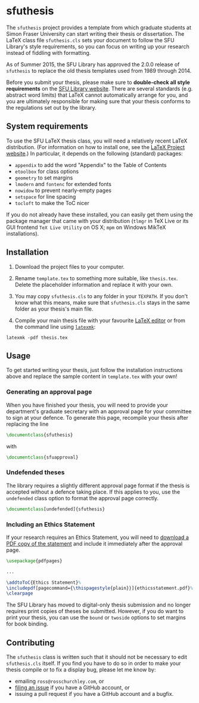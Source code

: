 # sfuthesis

The `sfuthesis` project provides a template from which graduate students at Simon Fraser University can start writing their thesis or dissertation.
The LaTeX class file `sfuthesis.cls` sets your document to follow the SFU Library's style requirements, so you can focus on writing up your research instead of fiddling with formatting.

As of Summer 2015, the SFU Library has approved the 2.0.0 release of `sfuthesis` to replace the old thesis templates used from 1989 through 2014.

Before you submit your thesis, please make sure to **double-check all style requirements** on the [SFU Library website](http://www.lib.sfu.ca/help/publish/thesis).
There are several standards (e.g. abstract word limits) that LaTeX cannot automatically arrange for you, and you are ultimately responsible for making sure that your thesis conforms to the regulations set out by the library.



## System requirements

To use the SFU LaTeX thesis class, you will need a relatively recent LaTeX distribution. (For information on how to install one, see the [LaTeX Project website](http://latex-project.org/ftp.html).)
In particular, it depends on the following (standard) packages:

- `appendix` to add the word "Appendix" to the Table of Contents
- `etoolbox` for class options
- `geometry` to set margins
- `lmodern` and `fontenc` for extended fonts
- `nowidow` to prevent nearly-empty pages
- `setspace` for line spacing
- `tocloft` to make the ToC nicer

If you do not already have these installed, you can easily get them using the package manager that came with your distribution (`tlmgr` in TeX Live or its GUI frontend `TeX Live Utility` on OS X; `mpm` on Windows MikTeX installations).


## Installation

1. Download the project files to your computer.

2. Rename `template.tex` to something more suitable, like `thesis.tex`. Delete the placeholder information and replace it with your own.

3. You may copy `sfuthesis.cls` to any folder in your `TEXPATH`. If you don't know what this means, make sure that `sfuthesis.cls` stays in the same folder as your thesis's main file.

4. Compile your main thesis file with your favourite [LaTeX editor][editors] or from the command line using [`latexmk`][latexmk]:

```
latexmk -pdf thesis.tex
```


## Usage

To get started writing your thesis, just follow the installation instructions above and replace the sample content in `template.tex` with your own!


### Generating an approval page

When you have finished your thesis, you will need to provide your department's graduate secretary with an approval page for your committee to sign at your defence.
To generate this page, recompile your thesis after replacing the line

```latex
\documentclass{sfuthesis}
```

with

```latex
\documentclass{sfuapproval}
```


### Undefended theses

The library requires a slightly different approval page format if the thesis is accepted without a defence taking place.
If this applies to you, use the `undefended` class option to format the approval page correctly.

```latex
\documentclass[undefended]{sfuthesis}
```


### Including an Ethics Statement

If your research requires an Ethics Statement, you will need to [download a PDF copy of the statement][ethics] and include it immediately after the approval page.

```latex
\usepackage{pdfpages}

...

\addtoToC{Ethics Statement}%
\includepdf[pagecommand={\thispagestyle{plain}}]{ethicsstatement.pdf}%
\clearpage
```

The SFU Library has moved to digital-only thesis submission and no longer requires print copies of theses be submitted. However, if you do want to print your thesis, you can use the `bound` or `twoside` options to set margins for book binding.



## Contributing

The `sfuthesis` class is written such that it should not be necessary to edit `sfuthesis.cls` itself.
If you find you have to do so in order to make your thesis compile or to fix a display bug, please let me know by:

- emailing `ross@rosschurchley.com`, or
- [filing an issue][newissue] if you have a GitHub account, or
- issuing a pull request if you have a GitHub account and a bugfix.

[download]: https://github.com/rchurchley/thesis-template/archive/master.zip
[editors]: http://en.wikipedia.org/wiki/Comparison_of_TeX_editors
[newissue]: https://github.com/rchurchley/sfuthesis/issues/new
[latexmk]: http://ctan.math.ca/tex-archive/support/latexmk/latexmk.pdf
[ethics]: http://www.lib.sfu.ca/help/publish/thesis/regulations#ethics-statement
